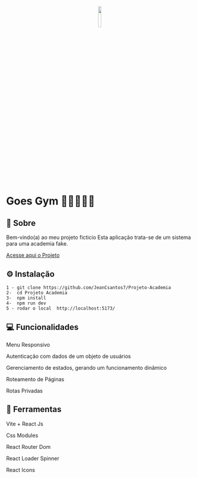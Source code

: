  <h1 style="text-align: center;">
      <h1 style="text-align: center;">
           <img width= "12%" src="./Logotipo.png" alt="">
    </h1>
    </h1>

<h1> Goes Gym 💪🏾🏋🏾‍♀️</h1>

## 📖 Sobre

 <p >
 Bem-vindo(a) ao meu projeto ficticio Esta aplicação trata-se de um sistema para uma academia fake. </p>



<a href="https://gymprojects77.netlify.app/">Acesse aqui o Projeto</a>

## ⚙ Instalação

    1 - git clone https://github.com/JeanCsantos7/Projeto-Academia
    2-  cd Projeto Academia
    3-  npm install
    4-  npm run dev
    5 - rodar o local  http://localhost:5173/

## 💻 Funcionalidades

Menu Responsivo

Autenticação com dados de um objeto de usuários

Gerenciamento de estados, gerando um funcionamento dinâmico

Roteamento de Páginas

Rotas Privadas

## 🔨 Ferramentas

Vite + React Js

Css Modules

React Router Dom

React Loader Spinner


React Icons
